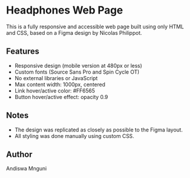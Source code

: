 # Headphones Web Page

This is a fully responsive and accessible web page built using only HTML and CSS, based on a Figma design by Nicolas Philippot.

## Features

- Responsive design (mobile version at 480px or less)
- Custom fonts (Source Sans Pro and Spin Cycle OT)
- No external libraries or JavaScript
- Max content width: 1000px, centered
- Link hover/active color: #FF6565
- Button hover/active effect: opacity 0.9

## Notes

- The design was replicated as closely as possible to the Figma layout.
- All styling was done manually using custom CSS.

## Author

Andiswa Mnguni
